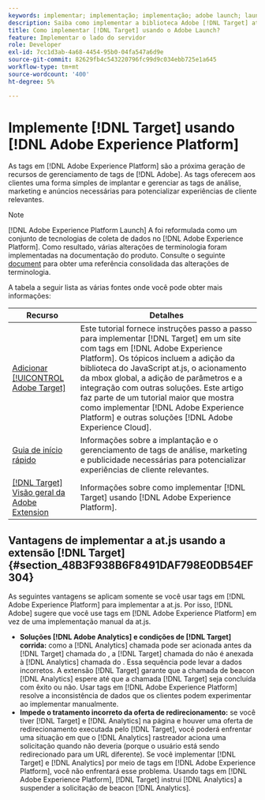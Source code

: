 ```yaml
---
keywords: implementar; implementação; implementação; adobe launch; launch; raça; redirecionar; experience platform launch; platform launch; tags; adobe platform
description: Saiba como implementar a biblioteca Adobe [!DNL Target] at.js usando o Adobe Experience Platform Launch, o método preferido para implementar o Adobe [!DNL Target].
title: Como implementar [!DNL Target] usando o Adobe Launch?
feature: Implementar o lado do servidor
role: Developer
exl-id: 7cc1d3ab-4a68-4454-95b0-04fa547a6d9e
source-git-commit: 82629fb4c543220796fc99d9c034ebb725e1a645
workflow-type: tm+mt
source-wordcount: '400'
ht-degree: 5%

---
```


# Implemente [!DNL Target] usando [!DNL Adobe Experience Platform]

As tags em [!DNL Adobe Experience Platform] são a próxima geração de recursos de gerenciamento de tags de [!DNL Adobe]. As tags oferecem aos clientes uma forma simples de implantar e gerenciar as tags de análise, marketing e anúncios necessárias para potencializar experiências de cliente relevantes.

>[!NOTE]
>
>[!DNL Adobe Experience Platform Launch] A foi reformulada como um conjunto de tecnologias de coleta de dados no  [!DNL Adobe Experience Platform]. Como resultado, várias alterações de terminologia foram implementadas na documentação do produto. Consulte o seguinte [document](https://experienceleague.adobe.com/docs/experience-platform/tags/term-updates.html?lang=en) para obter uma referência consolidada das alterações de terminologia.

A tabela a seguir lista as várias fontes onde você pode obter mais informações:

| Recurso | Detalhes |
|--- |--- |
| [Adicionar  [!UICONTROL Adobe Target]](https://experienceleague.adobe.com/docs/launch-learn/implementing-in-websites-with-launch/implement-solutions/target.html#implement-solutions) | Este tutorial fornece instruções passo a passo para implementar [!DNL Target] em um site com tags em [!DNL Adobe Experience Platform]. Os tópicos incluem a adição da biblioteca do JavaScript at.js, o acionamento da mbox global, a adição de parâmetros e a integração com outras soluções. Este artigo faz parte de um tutorial maior que mostra como implementar [!DNL Adobe Experience Platform] e outras soluções [!DNL Adobe Experience Cloud]. |
| [Guia de início rápido](https://experienceleague.adobe.com/docs/experience-platform/tags/get-started/quick-start.html) | Informações sobre a implantação e o gerenciamento de tags de análise, marketing e publicidade necessárias para potencializar experiências de cliente relevantes. |
| [ [!DNL Target] Visão geral da Adobe Extension](https://experienceleague.adobe.com/docs/experience-platform/tags/extensions/adobe/target/overview.html) | Informações sobre como implementar [!DNL Target] usando [!DNL Adobe Experience Platform]. |

## Vantagens de implementar a at.js usando a extensão [!DNL Target] {#section_48B3F938B6F8491DAF798E0DB54EF304}

As seguintes vantagens se aplicam somente se você usar tags em [!DNL Adobe Experience Platform] para implementar a at.js. Por isso, [!DNL Adobe] sugere que você use tags em [!DNL Adobe Experience Platform] em vez de uma implementação manual da at.js.

* **Soluções  [!DNL Adobe Analytics] e condições de  [!DNL Target] corrida:** como a  [!DNL Analytics] chamada pode ser acionada antes da  [!DNL Target] chamada do , a  [!DNL Target] chamada do não é anexada à  [!DNL Analytics] chamada do . Essa sequência pode levar a dados incorretos. A extensão [!DNL Target] garante que a chamada de beacon [!DNL Analytics] espere até que a chamada [!DNL Target] seja concluída com êxito ou não. Usar tags em [!DNL Adobe Experience Platform] resolve a inconsistência de dados que os clientes podem experimentar ao implementar manualmente.
* **Impede o tratamento incorreto da oferta de redirecionamento:** se você tiver  [!DNL Target] e  [!DNL Analytics] na página e houver uma oferta de redirecionamento executada pelo  [!DNL Target], você poderá enfrentar uma situação em que o  [!DNL Analytics] rastreador aciona uma solicitação quando não deveria (porque o usuário está sendo redirecionado para um URL diferente). Se você implementar [!DNL Target] e [!DNL Analytics] por meio de tags em [!DNL Adobe Experience Platform], você não enfrentará esse problema. Usando tags em [!DNL Adobe Experience Platform], [!DNL Target] instrui [!DNL Analytics] a suspender a solicitação de beacon [!DNL Analytics].
